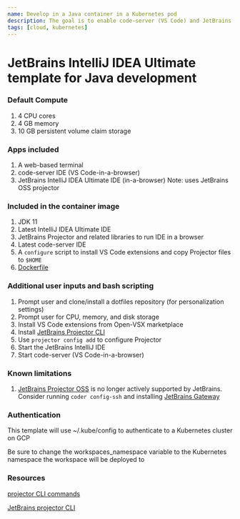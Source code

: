 ```yaml
---
name: Develop in a Java container in a Kubernetes pod
description: The goal is to enable code-server (VS Code) and JetBrains IntelliJ
tags: [cloud, kubernetes]
---
```


# JetBrains IntelliJ IDEA Ultimate template for Java development

### Default Compute
1. 4 CPU cores
1. 4 GB memory
1. 10 GB persistent volume claim storage

### Apps included
1. A web-based terminal
1. code-server IDE (VS Code-in-a-browser)
1. JetBrains IntelliJ IDEA Ultimate IDE (in-a-browser) Note: uses JetBrains OSS projector

### Included in the container image
1. JDK 11
1. Latest IntelliJ IDEA Ultimate IDE
1. JetBrains Projector and related libraries to run IDE in a browser
1. Latest code-server IDE
1. A `configure` script to install VS Code extensions and copy Projector files to `$HOME`
1. [Dockerfile](https://github.com/sharkymark/dockerfiles/tree/main/idea-ult-vscode)

### Additional user inputs and bash scripting
1. Prompt user and clone/install a dotfiles repository (for personalization settings)
1. Prompt user for CPU, memory, and disk storage
1. Install VS Code extensions from Open-VSX marketplace
1. Install [JetBrains Projector CLI](https://github.com/JetBrains/projector-installer#Installation)
1. Use `projector config add` to configure Projector
1. Start the JetBrains IntelliJ IDE
1. Start code-server (VS Code-in-a-browser)

### Known limitations
1. [JetBrains Projector OSS](https://lp.jetbrains.com/projector/) is no longer actively supported by JetBrains. Consider running `coder config-ssh` and installing [JetBrains Gateway](https://www.jetbrains.com/remote-development/gateway/)

### Authentication

This template will use ~/.kube/config to authenticate to a Kubernetes cluster on GCP

Be sure to change the workspaces_namespace variable to the Kubernetes namespace the workspace will be deployed to

### Resources
[projector CLI commands](https://github.com/JetBrains/projector-installer/blob/master/COMMANDS.md)

[JetBrains projector CLI](https://github.com/JetBrains/projector-installer#Installation)